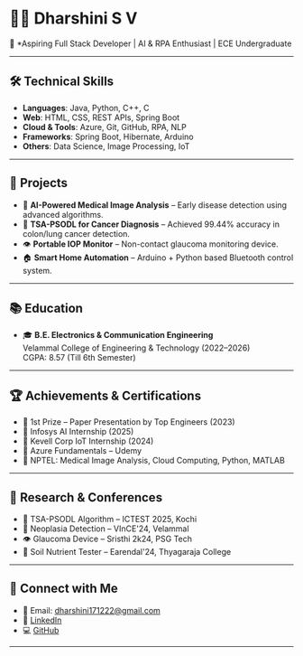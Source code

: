 # 👩‍💻 Dharshini S V

🎯 *Aspiring Full Stack Developer | AI & RPA Enthusiast | ECE Undergraduate

---

## 🛠️ Technical Skills

- **Languages**: Java, Python, C++, C
- **Web**: HTML, CSS, REST APIs, Spring Boot
- **Cloud & Tools**: Azure, Git, GitHub, RPA, NLP
- **Frameworks**: Spring Boot, Hibernate, Arduino
- **Others**: Data Science, Image Processing, IoT

---

## 🚀 Projects

- 🧠 **AI-Powered Medical Image Analysis** – Early disease detection using advanced algorithms.
- 🧬 **TSA-PSODL for Cancer Diagnosis** – Achieved 99.44% accuracy in colon/lung cancer detection.
- 👁️ **Portable IOP Monitor** – Non-contact glaucoma monitoring device.
- 🏠 **Smart Home Automation** – Arduino + Python based Bluetooth control system.

---

## 📚 Education

- 🎓 **B.E. Electronics & Communication Engineering**  
  Velammal College of Engineering & Technology (2022–2026)  
  CGPA: 8.57 (Till 6th Semester)

---

## 🏆 Achievements & Certifications

- 🥇 1st Prize – Paper Presentation by Top Engineers (2023)
- 🧠 Infosys AI Internship (2025)
- 📡 Kevell Corp IoT Internship (2024)
- 📜 Azure Fundamentals – Udemy
- 🧪 NPTEL: Medical Image Analysis, Cloud Computing, Python, MATLAB

---

## 📄 Research & Conferences

- 🧬 TSA-PSODL Algorithm – ICTEST 2025, Kochi
- 🧠 Neoplasia Detection – VInCE'24, Velammal
- 👁️ Glaucoma Device – Sristhi 2k24, PSG Tech
- 🌱 Soil Nutrient Tester – Earendal'24, Thyagaraja College

---

## 🤝 Connect with Me

- 📧 Email: dharshini171222@gmail.com  
- 🔗 [LinkedIn](https://linkedin.com/in/dharshinisv-a934142b8)  
- 💻 [GitHub](https://github.com/dharshini171222)

---

